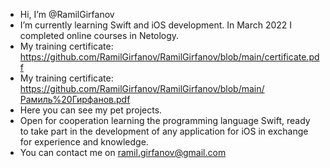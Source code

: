 - Hi, I’m @RamilGirfanov
- I’m currently learning Swift and iOS development. In March 2022 I completed online courses in Netology.
- My training certificate: https://github.com/RamilGirfanov/RamilGirfanov/blob/main/certificate.pdf
- My training certificate: https://github.com/RamilGirfanov/RamilGirfanov/blob/main/Рамиль%20Гирфанов.pdf
- Here you can see my pet projects. 
- Open for cooperation learning the programming language Swift, ready to take part in the development of any application for iOS in exchange for experience and knowledge.
- You can contact me on ramil.girfanov@gmail.com

<!---
RamilGirfanov/RamilGirfanov is a ✨ special ✨ repository because its `README.md` (this file) appears on your GitHub profile.
You can click the Preview link to take a look at your changes.
--->
